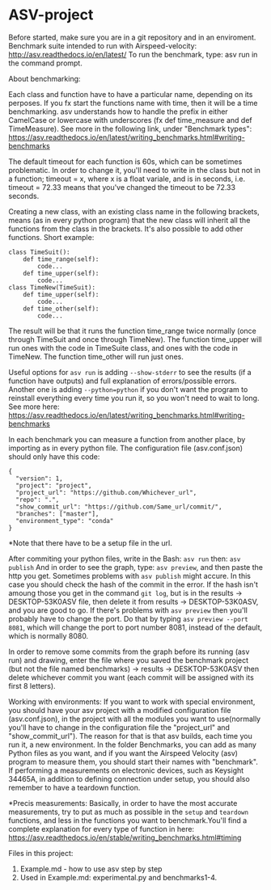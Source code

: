 # ASV-project 

Before started, make sure you are in a git repository and in an enviroment.
Benchmark suite intended to run with Airspeed-velocity:
http://asv.readthedocs.io/en/latest/
To run the benchmark, type:
asv run
in the command prompt.

About benchmarking:

Each class and function have to have a particular name, depending on its perposes.
If you fx start the functions name with time, then it will be a time benchmarking. 
asv understands how to handle the prefix in either CamelCase or lowercase with underscores (fx def time_measure and def TimeMeasure).
See more in the following link, under "Benchmark types": https://asv.readthedocs.io/en/latest/writing_benchmarks.html#writing-benchmarks

The default timeout for each function is 60s, which can be sometimes problematic.
In order to change it, you'll need to write in the class but not in a function; timeout = x, where x is a float variale, and is in seconds, i.e. timeout = 72.33 means that you've changed the timeout to be 72.33 seconds.

Creating a new class, with an existing class name in the following brackets, means (as in every python program) that the new class will inherit all the functions from the class in the brackets. It's also possible to add other functions. Short example:

```
class TimeSuit():
    def time_range(self):
        code...
    def time_upper(self):
        code...
class TimeNew(TimeSuit):
    def time_upper(self):
        code...
    def time_other(self):
        code...
```        
        
The result will be that it runs the function time_range twice normally (once through TimeSuit and once through TimeNew). The function time_upper will run ones with the code in TimeSuite class, and ones with the code in TimeNew. The function time_other will run just ones.

Useful options for ```asv run``` is adding ```--show-stderr``` to see the results (if a function have outputs) and full explanation of errors/possible errors. Another one is adding ```--python=python``` if you don't want the program to reinstall everything every time you run it, so you won't need to wait to long. See more here: https://asv.readthedocs.io/en/latest/writing_benchmarks.html#writing-benchmarks

In each benchmark you can measure a function from another place, by importing as in every python file.
The configuration file (asv.conf.json) should only have this code:
```
{
  "version": 1,
  "project": "project",
  "project_url": "https://github.com/Whichever_url",
  "repo": ".",
  "show_commit_url": "https://github.com/Same_url/commit/",
  "branches": ["master"], 
  "environment_type": "conda"
}
```
*Note that there have to be a setup file in the url.

After commiting your python files, write in the Bash: ```asv run``` then: ```asv publish```
And in order to see the graph, type: ```asv preview```, and then paste the http you get.
Sometimes problems with ```asv publish``` might accure. In this case you should check the hash of the commit in the error. If the hash isn't amoung those you get in the command ```git log```, but is in the results -> DESKTOP-53K0ASV file, then delete it from results -> DESKTOP-53K0ASV, and you are good to go.
If there's problems with ```asv preview``` then you'll probably have to change the port. Do that by typing ```asv preview --port 8081```, which will change the port to port number 8081, instead of the default, which is normally 8080.

In order to remove some commits from the graph before its running (asv run) and drawing, enter the file where you saved the benchmark project (but not the file named benchmarks) -> results -> DESKTOP-53K0ASV  then delete whichever commit you want (each commit will be assigned with its first 8 letters).

Working with environments:
If you want to work with special environment, you should have your asv project with a modified configuration file (asv.conf.json), in the project with all the modules you want to use(normally you'll have to change in the configuration file the "project_url" and "show_commit_url"). The reason for that is that asv builds, each time you run it, a new environment.
In the folder Benchmarks, you can add as many Python files as you want, and if you want the Airspeed Velocity (asv) program to measure them, you should start their names with "benchmark".
If performing a measurements on electronic devices, such as Keysight 34465A, in addition to defining connection under setup, you should also remember to have a teardown function.

*Precis measurements: Basically, in order to have the most accurate measurements, try to put as much as possible in the ```setup``` and ```teardown``` functions, and less in the functions you want to benchmark.You'll find a complete explanation for every type of function in here: https://asv.readthedocs.io/en/stable/writing_benchmarks.html#timing

Files in this project:
1. Example.md - how to use asv step by step 
2. Used in Example.md: experimental.py and benchmarks1-4.
